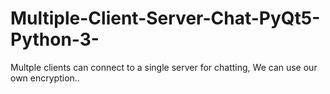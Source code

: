 # Multiple-Client-Server-Chat-PyQt5-Python-3-
Multple clients can connect to a single server for chatting, We can use our own encryption..
